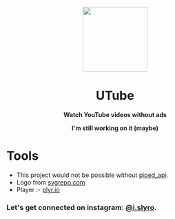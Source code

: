 <p align="center">
<img src="https://utube-web.vercel.app/logo.svg" width="150" />
</p>

<h1 align="center">UTube</h1>
<p align="center"><b>Watch YouTube videos without ads</b></p>

<p align="center"><b>I'm still working on it (maybe)</b></p>

# Tools

<ul>
<li>This project would not be possible without <a href="https://github.com/TeamPiped/Piped">piped_api</a>.</li>
<li>Logo from <a href="https://www.svgrepo.com">svgrepo.com</a></li>
<li>Player :- <a href="https://plyr.io">plyr.io</a></li>
</ul>


### Let's get connected on instagram: <a href="https://instagram.com/i.slyro">@i.slyro<a>.
